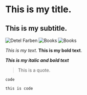 # This is my title.

## This is my subtitle.


![Detel Farben](https://user-images.githubusercontent.com/44223481/168280043-4fd860fa-228a-430b-86a5-76c6d928b2c3.png)
![Books](https://user-images.githubusercontent.com/44223481/168280171-b912c8b4-ce43-41f7-8129-3e944075b798.jpg)
![Books](https://user-images.githubusercontent.com/44223481/168280188-6784d825-bb92-413c-add3-e4277e6d4602.jpg)

*This is my text*.
**This is my bold text**.

***This is my italic and bold text***

> This is a quote.

`code`

    this is code
